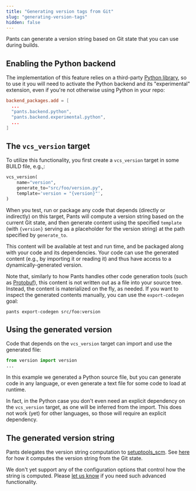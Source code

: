```yaml
---
title: "Generating version tags from Git"
slug: "generating-version-tags"
hidden: false
---
```


Pants can generate a version string based on Git state that you can use during builds.

Enabling the Python backend
---------------------------

The implementation of this feature relies on a third-party [Python library](https://github.com/pypa/setuptools_scm),
so to use it you will need to activate the Python backend and its "experimental" extension, even if
you're not otherwise using Python in your repo:

```toml pants.toml
backend_packages.add = [
  ...
  "pants.backend.python",
  "pants.backend.experimental.python",
  ...
]
```

The `vcs_version` target
------------------------

To utilize this functionality, you first create a `vcs_version` target in some BUILD file, e.g.,:

```python src/foo/BUILD
vcs_version(
    name="version",
    generate_to="src/foo/version.py",
    template='version = "{version}"',
)
```

When you test, run or package any code that depends (directly or indirectly) on this target,
Pants will compute a version string based on the current Git state, and then generate content
using the specified `template` (with `{version}` serving as a placeholder for the version string)
at the path specified by `generate_to`.

This content will be available at test and run time, and be packaged along with your
code and its dependencies. Your code can use the generated content (e.g., by importing
it or reading it) and thus have access to a dynamically-generated version.

Note that, similarly to how Pants handles other code generation tools (such as [Protobuf](doc:protobuf-python)),
this content is not written out as a file into your source tree. Instead, the content is materialized
on the fly, as needed.  If you want to inspect the generated contents manually, you can use the
`export-codegen` goal:

```shell
pants export-codegen src/foo:version
```

Using the generated version
---------------------------

Code that depends on the `vcs_version` target can import and use the generated file:

```python src/util.py
from version import version
...
```

In this example we generated a Python source file, but you can generate code in any language,
or even generate a text file for some code to load at runtime.

In fact, in the Python case you don't even need an explicit dependency on the `vcs_version` target, as
one will be inferred from the import. This does not work (yet) for other languages, so those will
require an explicit dependency.

The generated version string
----------------------------

Pants delegates the version string computation to [setuptools_scm](https://github.com/pypa/setuptools_scm).
See [here](https://github.com/pypa/setuptools_scm#default-versioning-scheme) for how it computes the version string from the Git state.

We don't yet support any of the configuration options that control how the string is computed. Please
[let us know](doc:getting-help) if you need such advanced functionality.
